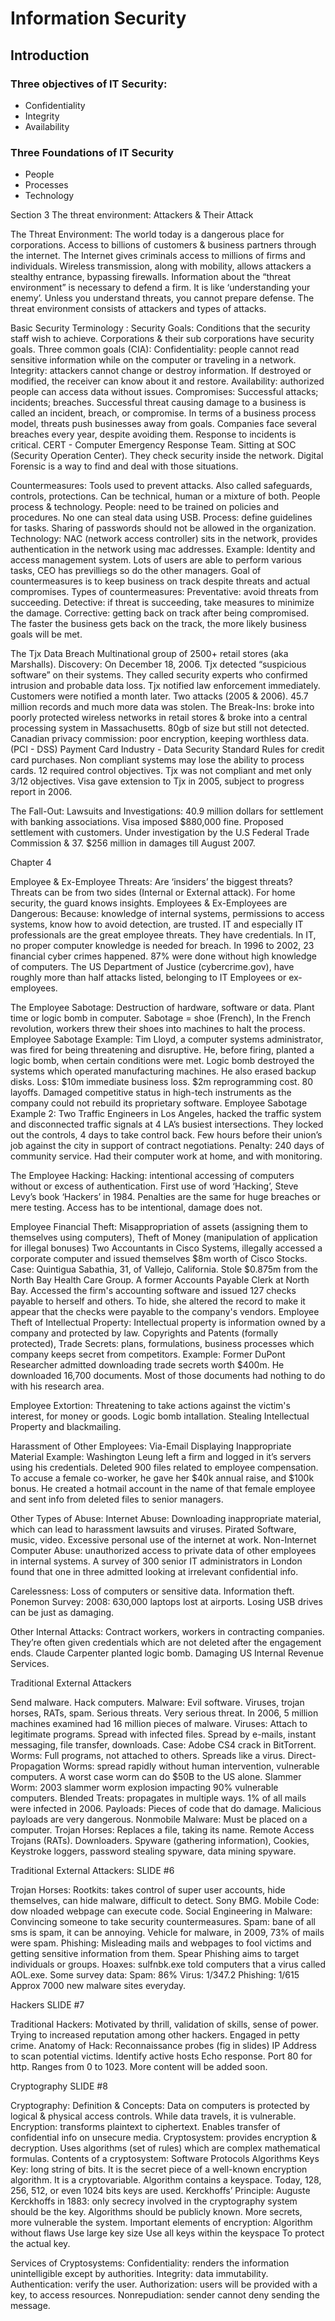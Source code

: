 # Information Security

## Introduction

### Three objectives of IT Security:
- Confidentiality
- Integrity
- Availability


### Three Foundations of IT Security
- People
- Processes
- Technology


Section 3
The threat environment:
Attackers & Their Attack

The Threat Environment:
The world today is a dangerous place for corporations.
Access to billions of customers & business partners through the internet.
The Internet gives criminals access to millions of firms and individuals. 
Wireless transmission, along with mobility, allows attackers a stealthy entrance, bypassing firewalls.
Information about the “threat environment” is necessary to defend a firm.
It is like ‘understanding your enemy’.
Unless you understand threats, you cannot prepare defense.
The threat environment consists of attackers and types of attacks.

Basic Security Terminology :
Security Goals:
Conditions that the security staff wish to achieve.
Corporations & their sub corporations have security goals.
Three common goals (CIA): 
Confidentiality: people cannot read sensitive information while on the computer or traveling in a network.
Integrity: attackers cannot change or destroy information. If destroyed or modified, the receiver can know about it and restore.
Availability: authorized people can access data without issues.
Compromises:
Successful attacks; incidents; breaches.
Successful threat causing damage to a business is called an incident, breach, or compromise.
In terms of a business process model, threats push businesses away from goals.
Companies face several breaches every year, despite avoiding them.
Response to incidents is critical.
CERT - Computer Emergency Response Team.
Sitting at SOC (Security Operation Center).
They check security inside the network.
Digital Forensic is a way to find and deal with those situations.

Countermeasures:
Tools used to prevent attacks.
Also called safeguards, controls, protections.
Can be technical, human or a mixture of both.
People process & technology.
People: need to be trained on policies and procedures. No one can steal data using USB.
Process: define guidelines for tasks. Sharing of passwords should not be allowed in the organization.
Technology: NAC (network access controller) sits in the network, provides authentication in the network using mac addresses. Example: Identity and access management system. Lots of users are able to perform various tasks, CEO has previlliegs so do the other managers.
Goal of countermeasures is to keep business on track despite threats and actual compromises.
Types of countermeasures:
Preventative: avoid threats from succeeding.
Detective: if threat is succeeding, take measures to minimize the damage.
Corrective: getting back on track after being compromised. The faster the business gets back on the track, the more likely business goals will be met.

The Tjx Data Breach
Multinational group of 2500+ retail stores (aka Marshalls).
Discovery: On December 18, 2006. Tjx detected “suspicious software” on their systems. They called security experts who confirmed intrusion and probable data loss. Tjx notified law enforcement immediately. Customers were notified a month later.
Two attacks (2005 & 2006). 45.7 million records and much more data was stolen.
The Break-Ins: broke into poorly protected wireless networks in retail stores & broke into a central processing system in Massachusetts. 80gb of size but still not detected.
Canadian privacy commission: poor encryption, keeping worthless data.
(PCI - DSS) Payment Card Industry - Data Security Standard
Rules for credit card purchases. Non compliant systems may lose the ability to process cards.
12 required control objectives. Tjx was not  compliant and met only 3/12 objectives. Visa gave extension to Tjx in 2005, subject to progress report in 2006.

The Fall-Out: Lawsuits and Investigations:
40.9 million dollars for settlement with banking associations. Visa imposed $880,000 fine.
Proposed settlement with customers.
Under investigation by the U.S Federal Trade Commission & 37.
$256 million in damages till August 2007.


Chapter 4

Employee & Ex-Employee Threats:
Are ‘insiders’ the biggest threats?
Threats can be from two sides (Internal or External attack).
For home security, the guard knows insights.
Employees & Ex-Employees are Dangerous:
Because: knowledge of internal systems, permissions to access systems, know how to avoid detection, are trusted.
IT and especially IT professionals are the great employee threats.
They have credentials.
In IT, no proper computer knowledge is needed for breach.
In 1996 to 2002, 23 financial cyber crimes happened. 87% were done without high knowledge of computers.
The US Department of Justice (cybercrime.gov), have roughly more than half attacks listed, belonging to IT Employees or ex-employees.

The Employee Sabotage:
Destruction of hardware, software or data. Plant time or logic bomb in computer.
Sabotage = shoe (French), In the French revolution, workers threw their shoes into machines to halt the process.
Employee Sabotage Example:
Tim Lloyd, a computer systems administrator, was fired for being threatening and disruptive. He, before firing, planted a logic bomb, when certain conditions were met. Logic bomb destroyed the systems which operated manufacturing machines. He also erased backup disks.
Loss: $10m immediate business loss. $2m reprogramming cost. 80 layoffs.
Damaged competitive status in high-tech instruments as the company could not rebuild its proprietary software.
Employee Sabotage Example 2:
Two Traffic Engineers in Los Angeles, hacked the traffic system and disconnected traffic signals at 4 LA’s busiest intersections. They locked out the controls, 4 days to take control back.
Few hours before their union’s job against the city in support of contract negotiations.
Penalty: 240 days of community service. Had their computer work at home, and with monitoring.

The Employee Hacking:
Hacking: intentional accessing of computers without or excess of authentication.
First use of word ‘Hacking’, Steve Levy’s book ‘Hackers’ in 1984.
Penalties are the same for huge breaches or mere testing.
Access has to be intentional, damage does not.

Employee Financial Theft:
Misappropriation of assets (assigning them to themselves using computers),
Theft of Money (manipulation of application for illegal bonuses)
Two Accountants in Cisco Systems, illegally accessed a corporate computer and issued themselves $8m worth of Cisco Stocks.
Case: Quintigua Sabathia, 31, of Vallejo, California. Stole $0.875m from the North Bay Health Care Group. A former Accounts Payable Clerk at North Bay. Accessed the firm's accounting software and issued 127 checks payable to herself and others. To hide, she altered the record to make it appear that the checks were payable to the company's vendors.
Employee Theft of Intellectual Property:
Intellectual property is information owned by a company and protected by law.
Copyrights and Patents (formally protected),
Trade Secrets: plans, formulations, business processes which company keeps secret from competitors.
Example:
Former DuPont Researcher admitted downloading trade secrets worth $400m. He downloaded 16,700 documents. Most of those documents had nothing to do with his research area.

Employee Extortion:
Threatening to take actions against the victim's interest, for money or goods.
Logic bomb intallation.
Stealing Intellectual Property and blackmailing.

Harassment of Other Employees:
Via-Email
Displaying Inappropriate Material
Example:
Washington Leung left a firm and logged in it’s servers using his credentials. Deleted 900 files related to employee compensation. To accuse a female co-worker, he gave her $40k annual raise, and $100k bonus. He created a hotmail account in the name of that female employee and sent info from deleted files to senior managers.

Other Types of Abuse:
Internet Abuse: Downloading inappropriate material, which can lead to harassment lawsuits and viruses. Pirated Software, music, video. Excessive personal use of the internet at work.
Non-Internet Computer Abuse: unauthorized access to private data of other employees in internal systems. A survey of 300 senior IT administrators in London found that one in three admitted looking at irrelevant confidential info.

Carelessness:
Loss of computers or sensitive data. Information theft.
Ponemon Survey: 2008: 630,000 laptops lost at airports. Losing USB drives can be just as damaging.

Other Internal Attacks:
Contract workers, workers in contracting companies.
They’re often given credentials which are not deleted after the engagement ends.
Claude Carpenter planted logic bomb. Damaging US Internal Revenue Services.



Traditional External Attackers

Send malware. Hack computers.
Malware: Evil software. Viruses, trojan horses, RATs, spam. Serious threats. Very serious threat. In 2006, 5 million machines examined had 16 million pieces of malware.
Viruses: Attach to legitimate programs. Spread with infected files. Spread by e-mails, instant messaging, file transfer, downloads. Case: Adobe CS4 crack in BitTorrent.
 Worms: Full programs, not attached to others. Spreads like a virus.
Direct-Propagation Worms: spread rapidly without human intervention, vulnerable computers. A worst case worm can do $50B to the US alone.
Slammer Worm: 2003 slammer worm explosion impacting 90% vulnerable computers.
Blended Treats: propagates in multiple ways. 1% of all mails were infected in 2006.
Payloads: Pieces of code that do damage. Malicious payloads are very dangerous.
Nonmobile Malware: Must be placed on a computer.
Trojan Horses: Replaces a file, taking its name. Remote Access Trojans (RATs). Downloaders. Spyware (gathering information), Cookies, Keystroke loggers, password stealing spyware, data mining spyware.









Traditional External Attackers:
SLIDE #6


Trojan Horses:
Rootkits: takes control of super user accounts, hide themselves, can hide malware, difficult to detect. Sony BMG.
Mobile Code: dow
nloaded webpage can execute code.
Social Engineering in Malware: Convincing someone to take security countermeasures.
Spam: bane of all sms is spam, it can be annoying. Vehicle for malware, in 2009, 73% of mails were spam.
Phishing: Misleading mails and webpages to fool victims and getting sensitive information from them. Spear Phishing aims to target individuals or groups.
Hoaxes: sulfnbk.exe told computers that a virus called AOL.exe.
Some survey data:
Spam: 86%
Virus: 1/347.2
Phishing: 1/615
Approx 7000 new malware sites everyday.




Hackers
SLIDE #7

Traditional Hackers:
Motivated by thrill, validation of skills, sense of power. Trying to increased reputation among other hackers. Engaged in petty crime.
Anatomy of Hack: Reconnaissance probes (fig in slides)
IP Address to scan potential victims.
Identify active hosts
Echo response.
Port 80 for http. Ranges from 0 to 1023.
More content will be added soon.



Cryptography
SLIDE #8


Cryptography:
Definition & Concepts: 
Data on computers is protected by logical & physical access controls.
While data travels, it is vulnerable.
Encryption: transforms plaintext to ciphertext. Enables transfer of confidential info on unsecure media.
Cryptosystem: provides encryption & decryption. Uses algorithms (set of rules) which are complex mathematical formulas. Contents of a cryptosystem:
Software 
Protocols
Algorithms
Keys
Key: long string of bits. It is the secret piece of a well-known encryption algorithm. It is a cryptovariable.
Algorithm contains a keyspace.
Today, 128, 256, 512, or even 1024 bits keys are used.
Kerckhoffs’ Principle:
Auguste Kerckhoffs in 1883: only secrecy involved in the cryptography system should be the key. Algorithms should be publicly known. More secrets, more vulnerable the system.
Important elements of encryption:
Algorithm without flaws
Use large key size
Use all keys within the keyspace
To protect the actual key.


Services of Cryptosystems:
Confidentiality: renders the information unintelligible except by authorities.
Integrity: data immutability.
Authentication: verify the user.
Authorization: users will be provided with a key, to access resources.
Nonrepudiation: sender cannot deny sending the message.

